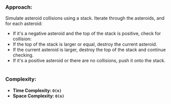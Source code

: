 ### Approach:
Simulate asteroid collisions using a stack.
Iterate through the asteroids, and for each asteroid:
- If it's a negative asteroid and the top of the stack is positive, check for collision:
- If the top of the stack is larger or equal, destroy the current asteroid.
- If the current asteroid is larger, destroy the top of the stack and continue checking.
- If it's a positive asteroid or there are no collisions, push it onto the stack.
​
### Complexity:
- **Time Complexity: `O(n)`**
- **Space Complexity: `O(n)`**